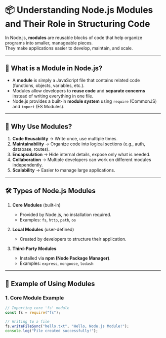 # 📦 Understanding Node.js Modules and Their Role in Structuring Code

In Node.js, **modules** are reusable blocks of code that help organize programs into smaller, manageable pieces.  
They make applications easier to develop, maintain, and scale.

---

## 🔑 What is a Module in Node.js?

- A **module** is simply a JavaScript file that contains related code (functions, objects, variables, etc.).  
- Modules allow developers to **reuse code** and **separate concerns** instead of writing everything in one file.  
- Node.js provides a built-in **module system** using `require` (CommonJS) and `import` (ES Modules).

---

## 📂 Why Use Modules?

1. **Code Reusability** → Write once, use multiple times.  
2. **Maintainability** → Organize code into logical sections (e.g., auth, database, routes).  
3. **Encapsulation** → Hide internal details, expose only what is needed.  
4. **Collaboration** → Multiple developers can work on different modules independently.  
5. **Scalability** → Easier to manage large applications.

---

## 🛠️ Types of Node.js Modules

1. **Core Modules** (built-in)  
   - Provided by Node.js, no installation required.  
   - Examples: `fs`, `http`, `path`, `os`  

2. **Local Modules** (user-defined)  
   - Created by developers to structure their application.  

3. **Third-Party Modules**  
   - Installed via **npm (Node Package Manager)**.  
   - Examples: `express`, `mongoose`, `lodash`

---

## 📌 Example of Using Modules

### 1. Core Module Example

```javascript
// Importing core 'fs' module
const fs = require("fs");

// Writing to a file
fs.writeFileSync("hello.txt", "Hello, Node.js Module!");
console.log("File created successfully!");
